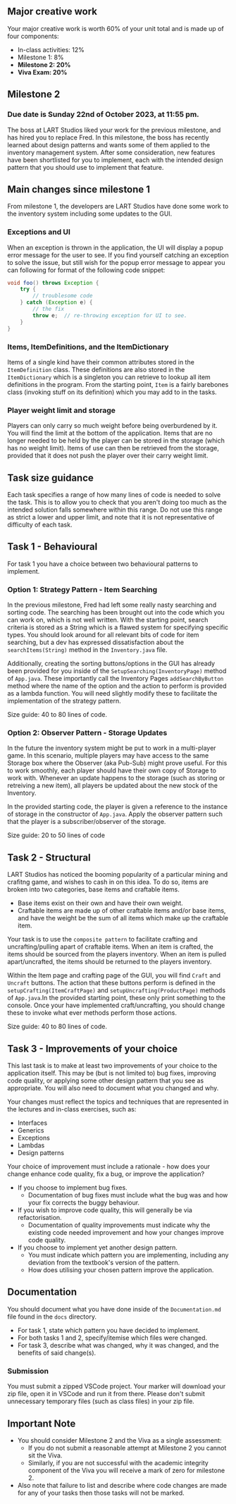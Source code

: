 ## Major creative work

Your major creative work is worth 60% of your unit total and is made up of four components:

  * In-class activities: 12%
  * Milestone 1: 8%
  * __Milestone 2: 20%__
  * __Viva Exam: 20%__

## Milestone 2
### Due date is Sunday 22nd of October 2023, at 11:55 pm.

The boss at LART Studios liked your work for the previous milestone, and has hired you to replace Fred. In this milestone, the boss has recently learned about design patterns and wants some of them applied to the inventory management system. After some consideration, new features have been shortlisted for you to implement, each with the intended design pattern that you should use to implement that feature.

## Main changes since milestone 1
From milestone 1, the developers are LART Studios have done some work to the inventory system including some updates to the GUI.

### Exceptions and UI
When an exception is thrown in the application, the UI will display a popup error message for the user to see. If you find yourself catching an exception to solve the issue, but still wish for the popup error message to appear you can following for format of the following code snippet:

```java
void foo() throws Exception {
    try {
        // troublesome code
    } catch (Exception e) {
        // the fix
        throw e;  // re-throwing exception for UI to see.
    }
}
```

### Items, ItemDefinitions, and the ItemDictionary
Items of a single kind have their common attributes stored in the `ItemDefinition` class. These definitions are also stored in the `ItemDictionary` which is a singleton you can retrieve to lookup all item definitions in the program.
From the starting point, `Item` is a fairly barebones class (invoking stuff on its definition) which you may add to in the tasks.

### Player weight limit and storage
Players can only carry so much weight before being overburdened by it. You will find the limit at the bottom of the application. Items that are no longer needed to be held by the player can be stored in the storage (which has no weight limit). Items of use can then be retrieved from the storage, provided that it does not push the player over their carry weight limit.

## Task size guidance
Each task specifies a range of how many lines of code is needed to solve the task. This is to allow you to check that you aren't doing too much as the intended solution falls somewhere within this range. Do not use this range as strict a lower and upper limit, and note that it is not representative of difficulty of each task.

## Task 1 - Behavioural
For task 1 you have a choice between two behavioural patterns to implement.

### Option 1: Strategy Pattern - Item Searching
In the previous milestone, Fred had left some really nasty searching and sorting code. The searching has been brought out into the code which you can work on, which is not well written. With the starting point, search criteria is stored as a String which is a flawed system for specifying specific types. You should look around for all relevant bits of code for item searching, but a dev has expressed dissatisfaction about the `searchItems(String)` method in the `Inventory.java` file.

Additionally, creating the sorting buttons/options in the GUI has already been provided for you inside of the `SetupSearching(InventoryPage)` method of `App.java`. These importantly call the Inventory Pages `addSearchByButton` method where the name of the option and the action to perform is provided as a lambda function. You will need slightly modify these to facilitate the implementation of the strategy pattern.

Size guide: 40 to 80 lines of code.

### Option 2: Observer Pattern - Storage Updates
In the future the inventory system might be put to work in a multi-player game. In this scenario, multiple players may have access to the same Storage box where the Observer (aka Pub-Sub) might prove useful. For this to work smoothly, each player should have their own copy of Storage to work with. Whenever an update happens to the storage (such as storing or retreiving a new item), all players be updated about the new stock of the Inventory.

In the provided starting code, the player is given a reference to the instance of storage in the constructor of `App.java`. Apply the observer pattern such that the player is a subscriber/observer of the storage. 

Size guide: 20 to 50 lines of code

## Task 2 - Structural
LART Studios has noticed the booming popularity of a particular mining and crafitng game, and wishes to cash in on this idea. To do so, items are broken into two categories, base items and craftable items.  

* Base items exist on their own and have their own weight.  
* Craftable items are made up of other craftable items and/or base items, and have the weight be the sum of all items which make up the craftable item.

Your task is to use the `composite pattern` to facilitate crafting and uncrafting/pulling apart of craftable items. When an item is crafted, the items should be sourced from the players inventory. When an item is pulled apart/uncrafted, the items should be returned to the players inventory.

Within the Item page and crafting page of the GUI, you will find `Craft` and `Uncraft` buttons. The action that these buttons perform is defined in the `setupCrafting(ItemCraftPage)` and `setupUncrafting(ProductPage)` methods of `App.java`.In the provided starting point, these only print something to the console. Once your have implemented craft/uncrafting, you should change these to invoke what ever methods perform those actions.

Size guide: 40 to 80 lines of code.

## Task 3 - Improvements of your choice
This last task is to make at least two improvements of your choice to the application itself. This may be (but is not limited to) bug fixes, improving code quality, or applying some other design pattern that you see as appropriate. You will also need to document what you changed and why.

Your changes must reflect the topics and techniques that are represented in the lectures and in-class exercises, such as:  

* Interfaces  
* Generics  
* Exceptions  
* Lambdas  
* Design patterns

Your choice of improvement must include a rationale - how does your change enhance code quality, fix a bug, or improve the application?

* If you choose to implement bug fixes.
    * Documentation of bug fixes must include what the bug was and how your fix corrects the buggy behaviour.
* If you wish to improve code quality, this will generally be via refactorisation.
    * Documentation of quality improvements must indicate why the existing code needed improvement and how your changes improve code quality.  
* If you choose to implement yet another design pattern.
   * You must indicate which pattern you are implementing, including any deviation from the textbook's version of the pattern.
   * How does utilising your chosen pattern improve the application.

## Documentation
You should document what you have done inside of the `Documentation.md` file found in the `docs` directory.  

* For task 1, state which pattern you have decided to implement.  
* For both tasks 1 and 2, specify/itemise which files were changed.  
* For task 3, describe what was changed, why it was changed, and the benefits of said change(s).  

### Submission
You must submit a zipped VSCode project.  Your marker will download your zip file, open it in VSCode and run it from there.  Please don't submit unnecessary temporary files (such as class files) in your zip file.

## Important Note
* You should consider Milestone 2 and the Viva as a single assessment:
    * If you do not submit a reasonable attempt at Milestone 2 you cannot sit the Viva.
    * Similarly, if you are not successful with the academic integrity component of the Viva you will receive a mark of zero for milestone 2.
* Also note that failure to list and describe where code changes are made for any of your tasks then those tasks will not be marked.

